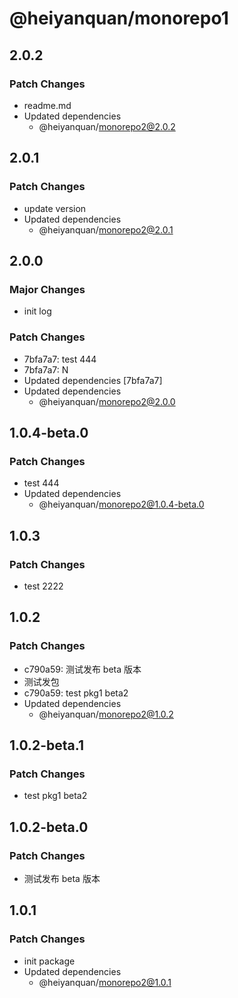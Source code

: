 # @heiyanquan/monorepo1

## 2.0.2

### Patch Changes

- readme.md
- Updated dependencies
  - @heiyanquan/monorepo2@2.0.2

## 2.0.1

### Patch Changes

- update version
- Updated dependencies
  - @heiyanquan/monorepo2@2.0.1

## 2.0.0

### Major Changes

- init log

### Patch Changes

- 7bfa7a7: test 444
- 7bfa7a7: N
- Updated dependencies [7bfa7a7]
- Updated dependencies
  - @heiyanquan/monorepo2@2.0.0

## 1.0.4-beta.0

### Patch Changes

- test 444
- Updated dependencies
  - @heiyanquan/monorepo2@1.0.4-beta.0

## 1.0.3

### Patch Changes

- test 2222

## 1.0.2

### Patch Changes

- c790a59: 测试发布 beta 版本
- 测试发包
- c790a59: test pkg1 beta2
- Updated dependencies
  - @heiyanquan/monorepo2@1.0.2

## 1.0.2-beta.1

### Patch Changes

- test pkg1 beta2

## 1.0.2-beta.0

### Patch Changes

- 测试发布 beta 版本

## 1.0.1

### Patch Changes

- init package
- Updated dependencies
  - @heiyanquan/monorepo2@1.0.1
